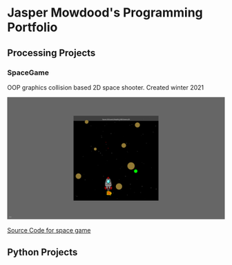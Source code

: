 # Jasper Mowdood's Programming Portfolio

## Processing Projects

### SpaceGame
OOP graphics collision based 2D space shooter. Created winter 2021

![SpaceGame](https://github.com/Tanuk12/programmingportfolioA3/blob/gh-pages/images/ScreenShot.png)

[Source Code for space game](https://github.com/Tanuk12/programmingportfolioA3/blob/gh-pages/src/SpaceGame.zip)

## Python Projects 


